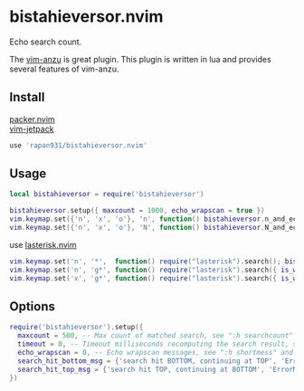 # bistahieversor.nvim
Echo search count.

The [vim-anzu](https://github.com/osyo-manga/vim-anzu) is great plugin. This plugin is written in lua and provides several features of vim-anzu.

## Install

[packer.nvim](https://github.com/wbthomason/packer.nvim)  
[vim-jetpack](https://github.com/tani/vim-jetpack)

```lua
use 'rapan931/bistahieversor.nvim'
```

## Usage

```lua
local bistahieversor = require('bistahieversor')

bistahieversor.setup({ maxcount = 1000, echo_wrapscan = true })
vim.keymap.set({'n', 'x', 'o'}, 'n', function() bistahieversor.n_and_echo() end)
vim.keymap.set({'n', 'x', 'o'}, 'N', function() bistahieversor.N_and_echo() end)
```

use [lasterisk.nvim](https://github.com/rapan931/lasterisk.nvim)

```lua
vim.keymap.set('n', '*',  function() require("lasterisk").search(); bistahieversor.echo() end)
vim.keymap.set('n', 'g*', function() require("lasterisk").search({ is_whole = false }); bistahieversor.echo() end)
vim.keymap.set('x', 'g*', function() require("lasterisk").search({ is_whole = false }); bistahieversor.echo() end)
```

## Options

```lua
require('bistahieversor').setup({
  maxcount = 500, -- Max count of matched search, see ":h searchcount"
  timeout = 0, -- Timeout milliseconds recomputing the search result, see ":h searchcount"
  echo_wrapscan = 0, -- Echo wrapscan messages, see ":h shortmess" and 's' flag
  search_hit_bottom_msg = {'search hit BOTTOM, continuing at TOP', 'ErrorMsg'}, -- hit bottom message and highlight group
  search_hit_top_msg = {'search hit TOP, continuing at BOTTOM', 'ErrorMsg'}, -- hit top message and highlight group
})
```
